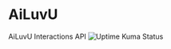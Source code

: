 # AiLuvU

AiLuvU Interactions API ![Uptime Kuma Status](https://p02--caddy--sd5vp2nfk85c.code.run/api/badge/1/status?style=for-the-badge)
